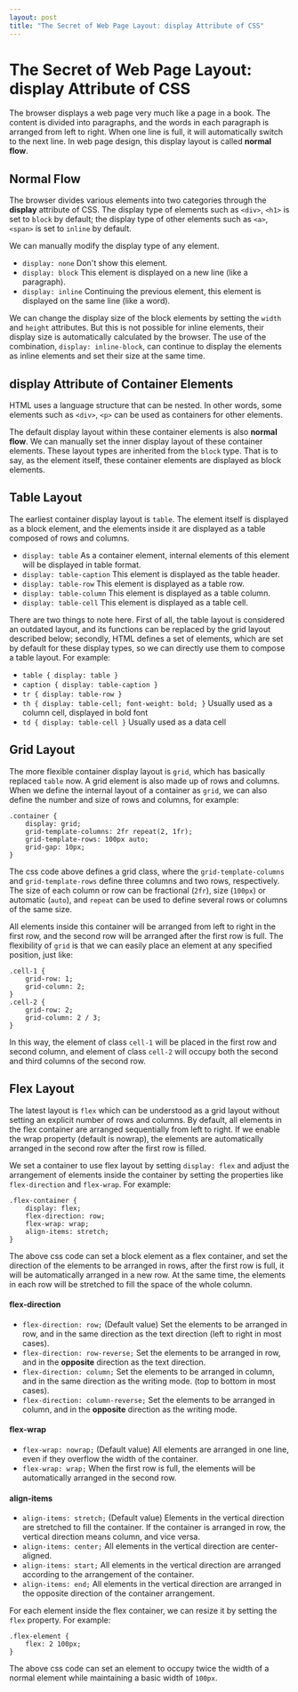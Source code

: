 ```yaml
---
layout: post
title: "The Secret of Web Page Layout: display Attribute of CSS"
---
```


The Secret of Web Page Layout: display Attribute of CSS
===

The browser displays a web page very much like a page in a book. The content is divided into paragraphs, and the words in each paragraph is arranged from left to right. When one line is full, it will automatically switch to the next line. In web page design, this display layout is called **normal flow**.

## Normal Flow

The browser divides various elements into two categories through the **display** attribute of CSS. The display type of elements such as `<div>`, `<h1>` is set to `block` by default; the display type of other elements such as `<a>`, `<span>` is set to `inline` by default.

We can manually modify the display type of any element.

- `display: none` Don't show this element.
- `display: block` This element is displayed on a new line (like a paragraph).
- `display: inline` Continuing the previous element, this element is displayed on the same line (like a word).

We can change the display size of the block elements by setting the `width` and `height` attributes. But this is not possible for inline elements, their display size is automatically calculated by the browser. The use of the combination, `display: inline-block`, can continue to display the elements as inline elements and set their size at the same time.

## display Attribute of Container Elements

HTML uses a language structure that can be nested. In other words, some elements such as `<div>`, `<p>` can be used as containers for other elements.

The default display layout within these container elements is also **normal flow**. We can manually set the inner display layout of these container elements. These layout types are inherited from the `block` type. That is to say, as the element itself, these container elements are displayed as block elements.

## Table Layout

The earliest container display layout is `table`. The element itself is displayed as a block element, and the elements inside it are displayed as a table composed of rows and columns.

- `display: table` As a container element, internal elements of this element will be displayed in table format.
- `display: table-caption` This element is displayed as the table header.
- `display: table-row` This element is displayed as a table row.
- `display: table-column` This element is displayed as a table column.
- `display: table-cell` This element is displayed as a table cell.

There are two things to note here. First of all, the table layout is considered an outdated layout, and its functions can be replaced by the grid layout described below; secondly, HTML defines a set of elements, which are set by default for these display types, so we can directly use them to compose a table layout. For example:

- `table { display: table }`
- `caption { display: table-caption }`
- `tr { display: table-row }`
- `th { display: table-cell; font-weight: bold; }` Usually used as a column cell, displayed in bold font
- `td { display: table-cell }` Usually used as a data cell

## Grid Layout

The more flexible container display layout is `grid`, which has basically replaced `table` now. A grid element is also made up of rows and columns. When we define the internal layout of a container as `grid`, we can also define the number and size of rows and columns, for example:

```
.container {
    display: grid;
    grid-template-columns: 2fr repeat(2, 1fr);
    grid-template-rows: 100px auto;
    grid-gap: 10px;
}
```

The css code above defines a grid class, where the `grid-template-columns` and `grid-template-rows` define three columns and two rows, respectively. The size of each column or row can be fractional (`2fr`), size (`100px`) or automatic (`auto`), and `repeat` can be used to define several rows or columns of the same size.

All elements inside this container will be arranged from left to right in the first row, and the second row will be arranged after the first row is full. The flexibility of `grid` is that we can easily place an element at any specified position, just like:

```
.cell-1 {
    grid-row: 1;
    grid-column: 2;
}
.cell-2 {
    grid-row: 2;
    grid-column: 2 / 3;
}
```

In this way, the element of class `cell-1` will be placed in the first row and second column, and element of class `cell-2` will occupy both the second and third columns of the second row.

## Flex Layout

The latest layout is `flex` which can be understood as a grid layout without setting an explicit number of rows and columns. By default, all elements in the flex container are arranged sequentially from left to right. If we enable the wrap property (default is nowrap), the elements are automatically arranged in the second row after the first row is filled.

We set a container to use flex layout by setting `display: flex` and adjust the arrangement of elements inside the container by setting the properties like `flex-direction` and `flex-wrap`. For example:

```
.flex-container {
    display: flex;
    flex-direction: row;
    flex-wrap: wrap;
    align-items: stretch;
}
```

The above css code can set a block element as a flex container, and set the direction of the elements to be arranged in rows, after the first row is full, it will be automatically arranged in a new row. At the same time, the elements in each row will be stretched to fill the space of the whole column.

#### flex-direction

- `flex-direction: row;` (Default value) Set the elements to be arranged in row, and in the same direction as the text direction (left to right in most cases).
- `flex-direction: row-reverse;` Set the elements to be arranged in row, and in the **opposite** direction as the text direction.
- `flex-direction: column;` Set the elements to be arranged in column, and in the same direction as the writing mode. (top to bottom in most cases).
- `flex-direction: column-reverse;` Set the elements to be arranged in column, and in the **opposite** direction as the writing mode.

#### flex-wrap

- `flex-wrap: nowrap;` (Default value) All elements are arranged in one line, even if they overflow the width of the container.
- `flex-wrap: wrap;` When the first row is full, the elements will be automatically arranged in the second row.

#### align-items

- `align-items: stretch;` (Default value) Elements in the vertical direction are stretched to fill the container. If the container is arranged in row, the vertical direction means column, and vice versa.
- `align-items: center;` All elements in the vertical direction are center-aligned.
- `align-items: start;` All elements in the vertical direction are arranged according to the arrangement of the container.
- `align-items: end;` All elements in the vertical direction are arranged in the opposite direction of the container arrangement.

For each element inside the flex container, we can resize it by setting the `flex` property. For example:

```
.flex-element {
    flex: 2 100px;
}
```

The above css code can set an element to occupy twice the width of a normal element while maintaining a basic width of `100px`.
